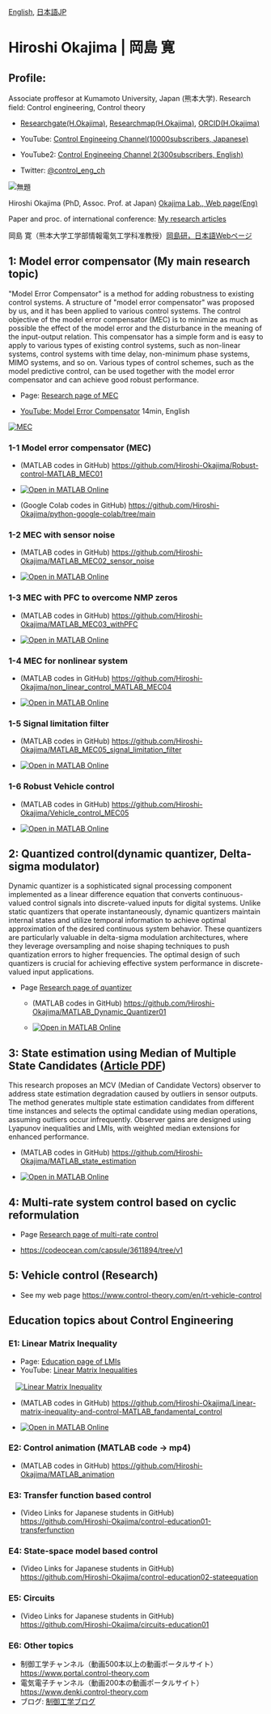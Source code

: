 [English](https://github.com/Hiroshi-Okajima), [日本語JP](https://github.com/Hiroshi-Okajima/Profile-Japanese)

# Hiroshi Okajima | 岡島 寛

## Profile: 

Associate proffesor at Kumamoto University, Japan (熊本大学). Research field: Control engineering, Control theory

- [Researchgate(H.Okajima)](https://www.researchgate.net/profile/Hiroshi-Okajima), [Researchmap(H.Okajima)](https://researchmap.jp/read0203288?lang=en), [ORCID(H.Okajima)](https://orcid.org/0000-0001-7621-7482)

- YouTube: [Control Engineeing Channel(10000subscribers, Japanese)](https://www.youtube.com/c/ControlEngineeringChannel/videos)

- YouTube2: [Control Engineeing Channel 2(300subscribers, English)](https://www.youtube.com/@ControlEngineeringCh/videos)

- Twitter: [@control_eng_ch](https://twitter.com/control_eng_ch)

![無題](https://user-images.githubusercontent.com/112537733/188295382-7b3892e7-38ec-4fc6-93e2-f9d575c0926c.jpg)

Hiroshi Okajima (PhD, Assoc. Prof. at Japan) [Okajima Lab., Web page(Eng)](https://www.control-theory.com/en)

Paper and proc. of international conference: [My research articles](https://www.control-theory.com/en/research-achievements) 

岡島 寛（熊本大学工学部情報電気工学科准教授）[岡島研，日本語Webページ](https://www.control-theory.com)

## 1: Model error compensator (My main research topic)

"Model Error Compensator" is a method for adding robustness to existing control systems. A structure of "model error compensator" was proposed by us, and it has been applied to various control systems. The control objective of the model error compensator (MEC) is to minimize as much as possible the effect of the model error and the disturbance in the meaning of the input-output relation. This compensator has a simple form and is easy to apply to various types of existing control systems, such as non-linear systems, control systems with time delay, non-minimum phase systems, MIMO systems, and so on. Various types of control schemes, such as the model predictive control, can be used together with the model error compensator and can achieve good robust performance. 

- Page: [Research page of MEC](https://www.control-theory.com/en/rt-model-error-compensator)

- [YouTube: Model Error Compensator](https://youtu.be/UbEQD22V20c?si=fTFpegjDsDgVg74e) 14min, English
 
[![MEC](https://github.com/user-attachments/assets/1b70efcd-2898-47f0-8ccb-493d5baf186d)](https://youtu.be/UbEQD22V20c?si=fTFpegjDsDgVg74e)

### 1-1 Model error compensator (MEC)
 - (MATLAB codes in GitHub) https://github.com/Hiroshi-Okajima/Robust-control-MATLAB_MEC01

 - [![Open in MATLAB Online](https://www.mathworks.com/images/responsive/global/open-in-matlab-online.svg)](https://matlab.mathworks.com/open/github/v1?repo=Hiroshi-Okajima/Robust-control-MATLAB_MEC01)

 - (Google Colab codes in GitHub) https://github.com/Hiroshi-Okajima/python-google-colab/tree/main

### 1-2 MEC with sensor noise 

- (MATLAB codes in GitHub) https://github.com/Hiroshi-Okajima/MATLAB_MEC02_sensor_noise

- [![Open in MATLAB Online](https://www.mathworks.com/images/responsive/global/open-in-matlab-online.svg)](https://matlab.mathworks.com/open/github/v1?repo=Hiroshi-Okajima/MATLAB_MEC02_sensor_noise)
  
### 1-3 MEC with PFC to overcome NMP zeros 
- (MATLAB codes in GitHub) https://github.com/Hiroshi-Okajima/MATLAB_MEC03_withPFC

- [![Open in MATLAB Online](https://www.mathworks.com/images/responsive/global/open-in-matlab-online.svg)](https://matlab.mathworks.com/open/github/v1?repo=Hiroshi-Okajima/MATLAB_MEC03_withPFC)
  
### 1-4 MEC for nonlinear system 

- (MATLAB codes in GitHub) https://github.com/Hiroshi-Okajima/non_linear_control_MATLAB_MEC04
  
- [![Open in MATLAB Online](https://www.mathworks.com/images/responsive/global/open-in-matlab-online.svg)](https://matlab.mathworks.com/open/github/v1?repo=Hiroshi-Okajima/non_linear_control_MATLAB_MEC04)
  
### 1-5 Signal limitation filter 
- (MATLAB codes in GitHub) https://github.com/Hiroshi-Okajima/MATLAB_MEC05_signal_limitation_filter

- [![Open in MATLAB Online](https://www.mathworks.com/images/responsive/global/open-in-matlab-online.svg)](https://matlab.mathworks.com/open/github/v1?repo=Hiroshi-Okajima/MATLAB_MEC05_signal_limitation_filter)
 
### 1-6 Robust Vehicle control 

- (MATLAB codes in GitHub) https://github.com/Hiroshi-Okajima/Vehicle_control_MEC05

- [![Open in MATLAB Online](https://www.mathworks.com/images/responsive/global/open-in-matlab-online.svg)](https://matlab.mathworks.com/open/github/v1?repo=Hiroshi-Okajima/Vehicle_control_MEC05)

## 2: Quantized control(dynamic quantizer, Delta-sigma modulator)

Dynamic quantizer is a sophisticated signal processing component implemented as a linear difference equation that converts continuous-valued control signals into discrete-valued inputs for digital systems. Unlike static quantizers that operate instantaneously, dynamic quantizers maintain internal states and utilize temporal information to achieve optimal approximation of the desired continuous system behavior. These quantizers are particularly valuable in delta-sigma modulation architectures, where they leverage oversampling and noise shaping techniques to push quantization errors to higher frequencies. The optimal design of such quantizers is crucial for achieving effective system performance in discrete-valued input applications.

- Page [Research page of quantizer](https://www.control-theory.com/en/rt-dynamic-quantizer)

  -  (MATLAB codes in GitHub) https://github.com/Hiroshi-Okajima/MATLAB_Dynamic_Quantizer01
  
  - [![Open in MATLAB Online](https://www.mathworks.com/images/responsive/global/open-in-matlab-online.svg)](https://matlab.mathworks.com/open/github/v1?repo=Hiroshi-Okajima/MATLAB_Dynamic_Quantizer01)

## 3: State estimation using Median of Multiple State Candidates ([Article PDF](https://www.tandfonline.com/doi/full/10.1080/18824889.2021.1985702))

This research proposes an MCV (Median of Candidate Vectors) observer to address state estimation degradation caused by outliers in sensor outputs. The method generates multiple state estimation candidates from different time instances and selects the optimal candidate using median operations, assuming outliers occur infrequently. Observer gains are designed using Lyapunov inequalities and LMIs, with weighted median extensions for enhanced performance.

  - (MATLAB codes in GitHub) https://github.com/Hiroshi-Okajima/MATLAB_state_estimation

- [![Open in MATLAB Online](https://www.mathworks.com/images/responsive/global/open-in-matlab-online.svg)](https://matlab.mathworks.com/open/github/v1?repo=Hiroshi-Okajima/MATLAB_state_estimation)

## 4: Multi-rate system control based on cyclic reformulation 

- Page [Research page of multi-rate control](https://www.control-theory.com/en/rt-multi-rate-system)

- https://codeocean.com/capsule/3611894/tree/v1

## 5: Vehicle control (Research)

  - See my web page https://www.control-theory.com/en/rt-vehicle-control

## Education topics about Control Engineering

### E1: Linear Matrix Inequality 

- Page: [Education page of LMIs](https://www.control-theory.com/en/et-linear-matrix-inequality)
- YouTube: [Linear Matrix Inequalities](https://youtu.be/gJT_rudgnSY?si=mrtiYnEakJWn8Y14)

　[![Linear Matrix Inequality](https://user-images.githubusercontent.com/112537733/188101141-f86dee2e-ba6a-41c3-b223-e12b2da5aef6.png)](https://youtu.be/gJT_rudgnSY?si=mrtiYnEakJWn8Y14)

  - (MATLAB codes in GitHub) https://github.com/Hiroshi-Okajima/Linear-matrix-inequality-and-control-MATLAB_fandamental_control

- [![Open in MATLAB Online](https://www.mathworks.com/images/responsive/global/open-in-matlab-online.svg)](https://matlab.mathworks.com/open/github/v1?repo=Hiroshi-Okajima/Linear-matrix-inequality-and-control-MATLAB_fandamental_control)

### E2: Control animation (MATLAB code -> mp4)

 - (MATLAB codes in GitHub) https://github.com/Hiroshi-Okajima/MATLAB_animation

  ### E3: Transfer function based control 
  - (Video Links for Japanese students in GitHub) https://github.com/Hiroshi-Okajima/control-education01-transferfunction
   
 ### E4: State-space model based control
 - (Video Links for Japanese students in GitHub) https://github.com/Hiroshi-Okajima/control-education02-stateequation

### E5: Circuits
 - (Video Links for Japanese students in GitHub) https://github.com/Hiroshi-Okajima/circuits-education01
 ### E6: Other topics
 - 制御工学チャンネル（動画500本以上の動画ポータルサイト） https://www.portal.control-theory.com
 - 電気電子チャンネル（動画200本の動画ポータルサイト） https://www.denki.control-theory.com
 - ブログ: [制御工学ブログ](https://blog.control-theory.com)
